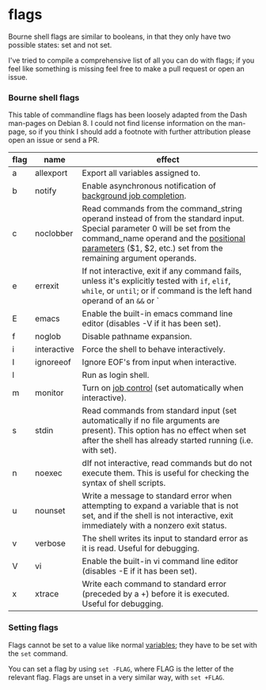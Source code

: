 # flags #

Bourne shell flags are similar to booleans, in that they only have two possible states: set and not set.

I've tried to compile a comprehensive list of all you can do with flags; if you feel like something is missing feel free to make a pull request or open an issue.

### Bourne shell flags ###

This table of commandline flags has been loosely adapted from the Dash man-pages on Debian 8. I could not find license information on the man-page, so if you think I should add a footnote with further attribution please open an issue or send a PR.

flag |    name     | effect
-----|-------------|-------
a    | allexport   | Export all variables assigned to.
b    | notify      | Enable asynchronous notification of [background job completion](jobcontrol.md).
c    | noclobber   | Read commands from the command_string operand instead of from the standard input. Special parameter 0 will be set from the command_name operand and the [positional parameters](parameters.md) ($1, $2, etc.) set from the remaining argument operands.
e    | errexit     | If not interactive, exit if any command fails, unless it's explicitly tested with `if`, `elif`, `while`, or `until`; or if command is the left hand operand of an `&&` or `||` operator. To disregard whether a command succeeds with this flag set, append `|| true` to the command.
E    | emacs       | Enable the built-in emacs command line editor (disables -V if it has been set).
f    | noglob      | Disable pathname expansion.
i    | interactive | Force the shell to behave interactively.
I    | ignoreeof   | Ignore EOF's from input when interactive.
l    |             | Run as login shell.
m    | monitor     | Turn on [job control](jobcontrol.md) (set automatically when interactive).
s    | stdin       | Read commands from standard input (set automatically if no file arguments are present). This option has no effect when set after the shell has already started running (i.e. with set).
n    | noexec      | dIf not interactive, read commands but do not execute them. This is useful for checking the syntax of shell scripts.
u    | nounset     | Write a message to standard error when attempting to expand a variable that is not set, and if the shell is not interactive, exit immediately with a nonzero exit status.
v    | verbose     | The shell writes its input to standard error as it is read. Useful for debugging.
V    | vi          | Enable the built-in vi command line editor (disables -E if it has been set).
x    | xtrace      | Write each command to standard error (preceded by a +) before it is executed. Useful for debugging.


### Setting flags ###

Flags cannot be set to a value like normal [variables](variables.md); they have to be set with the `set` command.

You can set a flag by using `set -FLAG`, where FLAG is the letter of the relevant flag. Flags are unset in a very similar way, with `set +FLAG`.
